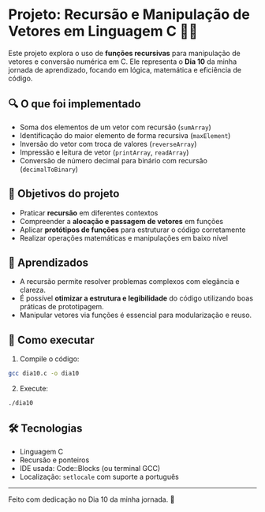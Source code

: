 # Projeto: Recursão e Manipulação de Vetores em Linguagem C 🔁🧠

Este projeto explora o uso de **funções recursivas** para manipulação de vetores e conversão numérica em C. Ele representa o **Dia 10** da minha jornada de aprendizado, focando em lógica, matemática e eficiência de código.

## 🔍 O que foi implementado

- Soma dos elementos de um vetor com recursão (`sumArray`)
- Identificação do maior elemento de forma recursiva (`maxElement`)
- Inversão do vetor com troca de valores (`reverseArray`)
- Impressão e leitura de vetor (`printArray`, `readArray`)
- Conversão de número decimal para binário com recursão (`decimalToBinary`)

## 🎯 Objetivos do projeto

- Praticar **recursão** em diferentes contextos
- Compreender a **alocação e passagem de vetores** em funções
- Aplicar **protótipos de funções** para estruturar o código corretamente
- Realizar operações matemáticas e manipulações em baixo nível

## 🧠 Aprendizados

- A recursão permite resolver problemas complexos com elegância e clareza.
- É possível **otimizar a estrutura e legibilidade** do código utilizando boas práticas de prototipagem.
- Manipular vetores via funções é essencial para modularização e reuso.

## 📌 Como executar

1. Compile o código:

```bash
gcc dia10.c -o dia10
```

2. Execute:

```bash
./dia10
```

## 🛠️ Tecnologias

- Linguagem C
- Recursão e ponteiros
- IDE usada: Code::Blocks (ou terminal GCC)
- Localização: `setlocale` com suporte a português

---

Feito com dedicação no Dia 10 da minha jornada. 🚀